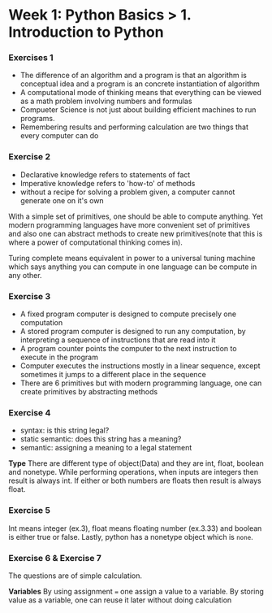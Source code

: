 # Week 1: Python Basics > 1. Introduction to Python

### Exercises 1
+ The difference of an algorithm and a program is that an algorithm is conceptual idea and a program is an concrete instantiation of algorithm
+ A computational mode of thinking means that everything can be viewed as a math problem involving numbers and formulas
+ Compueter Science is not just about building efficient machines to run programs.
+ Remembering results and performing calculation are two things that every computer can do   

### Exercise 2
+ Declarative knowledge refers to statements of fact
+ Imperative knowledge refers to 'how-to' of methods
+ without a recipe for solving a problem given, a computer cannot generate one on it's own

With a simple set of primitives, one should be able to compute anything. Yet modern programming languages have more convenient set of primitives and also one can abstract methods to create new primitives(note that this is where a power of computational thinking comes in).

Turing complete means equivalent in power to a universal tuning machine which says anything you can compute in one language can be compute in any other.

### Exercise 3
+ A fixed program computer is designed to compute precisely one computation
+ A stored program computer is designed to run any computation, by interpreting a sequence of instructions that are read into it
+ A program counter points the computer to the next instruction to execute in the program
+ Computer executes the instructions mostly in a linear sequence, except sometimes it jumps to a different place in the sequence
+ There are 6 primitives but with modern programming language, one can create primitives by abstracting methods

### Exercise 4
+ syntax: is this string legal?
+ static semantic: does this string has a meaning?
+ semantic: assigning a meaning to a legal statement

**Type**
There are different type of object(Data) and they are int, float, boolean and nonetype. While performing operations, when inputs are integers then result is always int. If either or both numbers are floats then result is always float.

### Exercise 5
Int means integer (ex.3), float means floating number (ex.3.33) and boolean is either true or false. Lastly, python has a nonetype object which is ```none```.
### Exercise 6 & Exercise 7
The questions are of simple calculation.

**Variables**
By using assignment ```=``` one assign a value to a variable.
By storing value as a variable, one can reuse it later without doing calculation
